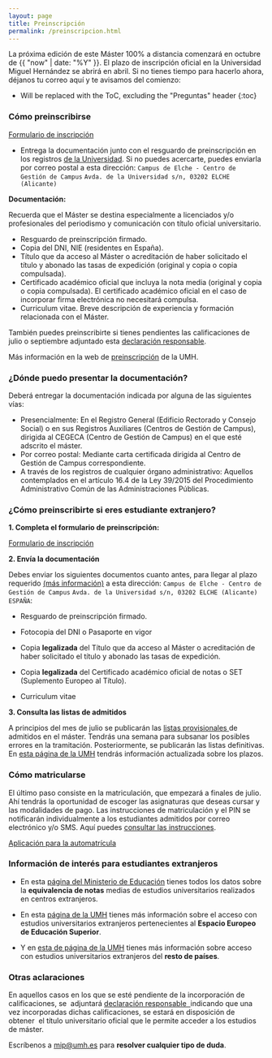 ```yaml
---
layout: page
title: Preinscripción
permalink: /preinscripcion.html
---
```


La próxima edición de este Máster 100% a distancia comenzará en octubre de {{ "now" | date: "%Y" }}. El plazo de inscripción oficial en la Universidad Miguel Hernández se abrirá en abril. Si no tienes tiempo para hacerlo ahora, déjanos tu correo aquí y te avisamos del comienzo:

* Will be replaced with the ToC, excluding the "Preguntas" header
{:toc}

### Cómo preinscribirse

<div class="card text-center">
  <div class="card-block">
    <a href="https://universite.umh.es/preins_postgrado/master/listado" class="btn btn-primary btn-lg btn-block">Formulario de inscripción</a>
  </div>
</div>

- Entrega la documentación junto con el resguardo de preinscripción en los registros [de la Universidad](http://www.umh.es/contenido/Estudiantes/:CEGECA/datos_es.html). Si no puedes acercarte, puedes enviarla por correo postal a esta dirección: ``Campus de Elche - Centro de Gestión de Campus`` 
``Avda. de la Universidad s/n, 03202 ELCHE (Alicante)``

**Documentación:**

Recuerda que el Máster se destina especialmente a licenciados y/o profesionales del periodismo y comunicación con título oficial universitario.

-   Resguardo de preinscripción firmado.
-   Copia del DNI, NIE (residentes en España).
-   Título que da acceso al Máster o acreditación de haber solicitado el título y abonado las tasas de expedición (original y copia o copia compulsada).
-   Certificado académico oficial que incluya la nota media (original y copia o copia compulsada). El certificado académico oficial en el caso de incorporar firma electrónica no necesitará compulsa.
-   Curriculum vitae. Breve descripción de experiencia y formación relacionada con el Máster.

<div class="card text-center">
  <div class="card-block">
    <p class="card-text">También puedes preinscribirte si tienes pendientes las calificaciones de julio o septiembre adjuntado esta <a href="http://estudios.umh.es/files/2018/04/Declaraci%C3%B3n-responsable-NUEVA-1.pdf" target="_blank">declaración responsable</a>.</p>
</div>
</div>

Más información en la web de [preinscripción](https://estudios.umh.es/acceso/masters/preinscripcion/) de la UMH.

### ¿Dónde puedo presentar la documentación?

Deberá entregar la documentación indicada por alguna de las siguientes vías:

- Presencialmente: En el Registro General (Edificio Rectorado y Consejo Social) o en sus Registros Auxiliares (Centros de Gestión de Campus), dirigida al CEGECA (Centro de Gestión de Campus) en el que esté adscrito el máster.
- Por correo postal: Mediante carta certificada dirigida al Centro de Gestión de Campus correspondiente.
- A través de los registros de cualquier órgano administrativo: Aquellos contemplados en el artículo 16.4 de la Ley 39/2015 del Procedimiento Administrativo Común de las Administraciones Públicas.

### ¿Cómo preinscribirte si eres estudiante extranjero?

**1. Completa el formulario de preinscripción:**

<div class="card text-center">
  <div class="card-block">
    <a href="http://universite.umh.es/pop/preins_acceso.asp" class="btn btn-primary btn-lg btn-block">Formulario de inscripción</a>
  </div>
</div>

**2. Envía la documentación**

Debes enviar los siguientes documentos cuanto antes, para llegar al plazo requerido [(más información)](http://estudios.umh.es/acceso/masters/acceso-con-estudios-universitarios-extranjeros/resto-de-paises/) a esta dirección: ``Campus de Elche - Centro de Gestión de Campus`` 
``Avda. de la Universidad s/n, 03202 ELCHE (Alicante) ESPAÑA``:

* Resguardo de preinscripción firmado.

* Fotocopia del DNI o Pasaporte en vigor

* Copia **legalizada** del Título que da acceso al Máster o acreditación de haber solicitado el título y abonado las tasas de expedición.

* Copia **legalizada** del Certificado académico oficial de notas o SET (Suplemento Europeo al Título).

* Curriculum vitae

**3. Consulta las listas de admitidos**

A principios del mes de julio se publicarán las [listas provisionales ](http://estudios.umh.es/lista-provisional-admitidos-en-master-universitario/) de admitidos en el máster. Tendrás una semana para subsanar los posibles errores en la tramitación. Posteriormente, se publicarán las listas definitivas. En [esta página de la UMH](http://estudios.umh.es/acceso/masters/preinscripcion/plazos-publicacion-listas-y-subsanaciones/plazos-publicacion-listas/) tendrás información actualizada sobre los plazos.

### Cómo matricularse

El último paso consiste en la matriculación, que empezará a finales de julio. Ahí tendrás la oportunidad de escoger las asignaturas que deseas cursar y las modalidades de pago. Las instrucciones de matriculación y el PIN se notificarán individualmente a los estudiantes admitidos por correo electrónico y/o SMS. Aquí puedes [consultar las instrucciones](http://estudios.umh.es/matriculacion/matricula-de-masters/).

<div class="card text-center">
  <div class="card-block">
    <a href="https://matricula.umh.es/" class="btn btn-primary btn-lg btn-block">Aplicación para la automatrícula</a>
  </div>
</div>

### Información de interés para estudiantes extranjeros

* En esta [página del Ministerio de Educación](http://www.mecd.gob.es/mecd/servicios-al-ciudadano-mecd/catalogo/general/educacion/203615/ficha.html) tienes todos los datos sobre la **equivalencia de notas** medias de estudios universitarios realizados en centros extranjeros.

* En esta [página de la UMH](http://estudios.umh.es/acceso/masters/acceso-con-estudios-universitarios-extranjeros/espacio-europeo-de-educacion-superior/) tienes más información sobre el acceso con estudios universitarios extranjeros pertenecientes al **Espacio Europeo de Educación Superior**.

* Y en [esta de página de la UMH](http://estudios.umh.es/acceso/masters/acceso-con-estudios-universitarios-extranjeros/resto-de-paises/) tienes más información sobre acceso con estudios universitarios extranjeros del **resto de países**.

### Otras aclaraciones

En aquellos casos en los que se esté pendiente de la incorporación de calificaciones, se  adjuntará [declaración responsable  ](http://estudios.umh.es/files/2017/02/Declaracion-responsable.pdf)indicando que una vez incorporadas dichas calificaciones, se estará en disposición de obtener  el título universitario oficial que le permite acceder a los estudios de máster.

Escríbenos a [mip@umh.es](mailto:mip@umh.es) para **resolver cualquier tipo de duda**.



